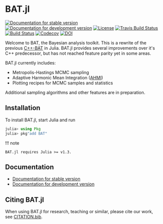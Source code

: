 # BAT.jl

[![Documentation for stable version](https://img.shields.io/badge/docs-stable-blue.svg)](https://bat.github.io/BAT.jl/stable)
[![Documentation for development version](https://img.shields.io/badge/docs-dev-blue.svg)](https://bat.github.io/BAT.jl/dev)
[![License](http://img.shields.io/badge/license-MIT-brightgreen.svg?style=flat)](LICENSE.md)
[![Travis Build Status](https://travis-ci.com/bat/BAT.jl.svg?branch=master)](https://travis-ci.com/bat/BAT.jl)
[![Build Status](https://github.com/bat/BAT.jl/workflows/CI/badge.svg?branch=master)](https://github.com/bat/BAT.jl/actions?query=workflow%3ACI)
[![Codecov](https://codecov.io/gh/bat/BAT.jl/branch/master/graph/badge.svg)](https://codecov.io/gh/bat/BAT.jl)
[![DOI](https://zenodo.org/badge/DOI/10.5281/zenodo.2587213.svg)](https://doi.org/10.5281/zenodo.2587213)

Welcome to BAT, the Bayesian analysis toolkit. This is a rewrite of the
previous [C++-BAT](https://github.com/bat/bat) in Julia. BAT.jl provides
several improvements over it's C++ predecessor, but has not reached feature
parity yet in some areas.

BAT.jl currently includes:

* Metropolis-Hastings MCMC sampling
* Adaptive Harmonic Mean Integration ([AHMI](https://arxiv.org/abs/1808.08051))
* Plotting recipes for MCMC samples and statistics

Additional sampling algorithms and other features are in preparation.


## Installation

To install BAT.jl, start Julia and run

```julia
julia> using Pkg
julia> pkg"add BAT"
```

!!! note

    BAT.jl requires Julia >= v1.3.


## Documentation

* [Documentation for stable version](https://bat.github.io/BAT.jl/stable)
* [Documentation for development version](https://bat.github.io/BAT.jl/dev)


## Citing BAT.jl

When using BAT.jl for research, teaching or similar, please cite our work, see [CITATION.bib](CITATION.bib).

